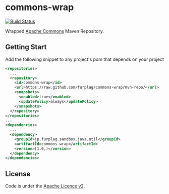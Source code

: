 # commons-wrap
[![Build Status](https://travis-ci.org/furplag/commons-wrap.svg?branch=master)](https://travis-ci.org/furplag/commons-wrap)

Wrapped [Apache Commons](http://commons.apache.org/) Maven Repository.

## Getting Start
Add the following snippet to any project's pom that depends on your project
```xml
<repositories>
  ...
  <repository>
    <id>commons-wrap</id>
    <url>https://raw.github.com/furplag/commons-wrap/mvn-repo/</url>
    <snapshots>
      <enabled>true</enabled>
      <updatePolicy>always</updatePolicy>
    </snapshots>
  </repository>
</repositories>
...
<dependencies>
  ...
  <dependency>
    <groupId>jp.furplag.sandbox.java.util</groupId>
    <artifactId>commons-wrap</artifactId>
    <version>[1.0,)</version>
  </dependency>
</dependencies>
```

## License
Code is under the [Apache Licence v2](LICENCE).
